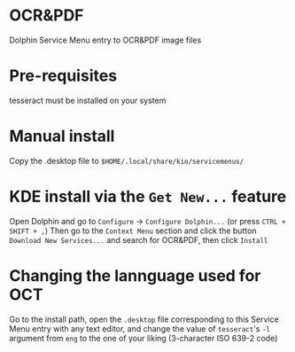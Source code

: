 # OCR&PDF
Dolphin Service Menu entry to OCR&amp;PDF image files

# Pre-requisites
tesseract must be installed on your system

# Manual install
Copy the .desktop file to `$HOME/.local/share/kio/servicemenus/`

# KDE install via the `Get New...` feature
Open Dolphin and go to `Configure` -> `Configure Dolphin...` (or press `CTRL + SHIFT + ,`)
Then go to the `Context Menu` section and click the button `Download New Services...` and search for OCR&PDF, then click `Install`

# Changing the lannguage used for OCT
Go to the install path, open the `.desktop` file corresponding to this Service Menu entry with any text editor, and change the value of `tesseract`'s `-l` argument from `eng` to the one of your liking (3-character ISO 639-2 code)
